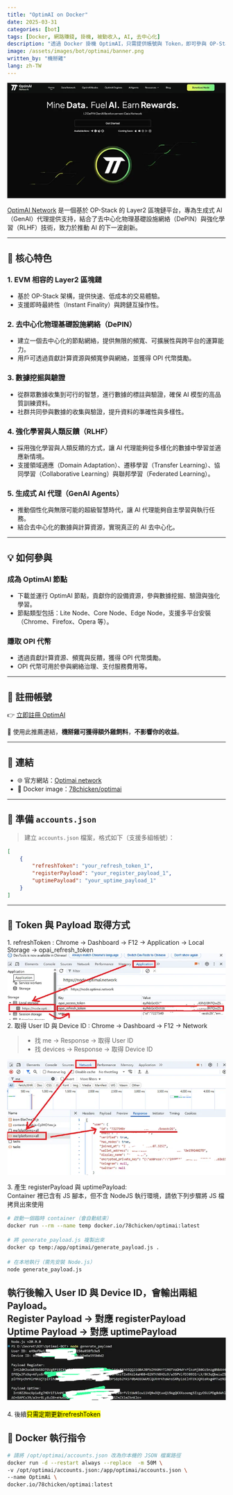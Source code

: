 ```yaml
---
title: "OptimAI on Docker"
date: 2025-03-31
categories: [bot]
tags: [Docker, 網路賺錢, 掛機, 被動收入, AI, 去中心化]
description: "透過 Docker 掛機 OptimAI，只需提供帳號與 Token，即可參與 OP-Stack 上的 AI 計算網絡並獲得收益。"
image: /assets/images/bot/optimai/banner.png
written_by: "機掰雞"
lang: zh-TW
---
```


![OptimAI 封面圖](/assets/images/bot/optimai/banner.png)

[OptimAI Network](https://optimai.network/) 是一個基於 OP-Stack 的 Layer2 區塊鏈平台，專為生成式 AI（GenAI）代理提供支持，結合了去中心化物理基礎設施網絡（DePIN）與強化學習（RLHF）技術，致力於推動 AI 的下一波創新。

---

## 🚀 核心特色

### 1. EVM 相容的 Layer2 區塊鏈

- 基於 OP-Stack 架構，提供快速、低成本的交易體驗。
- 支援即時最終性（Instant Finality）與跨鏈互操作性。

### 2. 去中心化物理基礎設施網絡（DePIN）

- 建立一個去中心化的節點網絡，提供無限的頻寬、可擴展性與跨平台的運算能力。
- 用戶可透過貢獻計算資源與頻寬參與網絡，並獲得 OPI 代幣獎勵。

### 3. 數據挖掘與驗證

- 從群眾數據收集到可行的智慧，進行數據的標註與驗證，確保 AI 模型的高品質訓練資料。
- 社群共同參與數據的收集與驗證，提升資料的準確性與多樣性。

### 4. 強化學習與人類反饋（RLHF）

- 採用強化學習與人類反饋的方式，讓 AI 代理能夠從多樣化的數據中學習並適應新情境。
- 支援領域適應（Domain Adaptation）、遷移學習（Transfer Learning）、協同學習（Collaborative Learning）與聯邦學習（Federated Learning）。

### 5. 生成式 AI 代理（GenAI Agents）

- 推動個性化與無限可能的超級智慧時代，讓 AI 代理能夠自主學習與執行任務。
- 結合去中心化的數據與計算資源，實現真正的 AI 去中心化。

---

## 💡 如何參與

### 成為 OptimAI 節點

- 下載並運行 OptimAI 節點，貢獻你的設備資源，參與數據挖掘、驗證與強化學習。
- 節點類型包括：Lite Node、Core Node、Edge Node，支援多平台安裝（Chrome、Firefox、Opera 等）。

### 賺取 OPI 代幣

- 透過貢獻計算資源、頻寬與反饋，獲得 OPI 代幣獎勵。
- OPI 代幣可用於參與網絡治理、支付服務費用等。

---

## 📝 註冊帳號

👉 [立即註冊 OptimAI](https://node.optimai.network/register?ref=97E28114)

🎉 使用此推薦連結，**機掰雞可獲得額外雞飼料**，**不影響你的收益**。

---

## 🔗 連結

- 🌐 官方網站：[Optimai network](https://optimai.network/)
- 🐳 Docker image：[78chicken/optimai](https://hub.docker.com/r/78chicken/optimai)

---

## 📄 準備 `accounts.json`

> 建立 `accounts.json` 檔案，格式如下（支援多組帳號）：

```json
[
    {
        "refreshToken": "your_refresh_token_1",
        "registerPayload": "your_register_payload_1",
        "uptimePayload": "your_uptime_payload_1"
    }
]
```
--- 

## 🧪 Token 與 Payload 取得方式
1\. refreshToken : Chrome → Dashboard → F12 → Application → Local Storage → opai_refresh_token
![OptimAI token](/assets/images/bot/optimai/img_1.png)  
2\. 取得 User ID 與 Device ID : Chrome → Dashboard → F12 → Network
   >- 找 me → Response → 取得 User ID
   >- 找 devices → Response → 取得 Device ID   

![OptimAI token](/assets/images/bot/optimai/img_2.png)

3\. 產生 registerPayload 與 uptimePayload:  
Container 裡已含有 JS 腳本，但不含 NodeJS 執行環境，請依下列步驟將 JS 檔拷貝出來使用

```bash
# 啟動一個臨時 container（會自動結束）
docker run --rm --name temp docker.io/78chicken/optimai:latest

# 將 generate_payload.js 複製出來
docker cp temp:/app/optimai/generate_payload.js .

# 在本地執行（需先安裝 Node.js）
node generate_payload.js

```
執行後輸入 User ID 與 Device ID，會輸出兩組 Payload。  
Register Payload → 對應 registerPayload  
Uptime Payload → 對應 uptimePayload
![OptimAI 封面圖](/assets/images/bot/optimai/img_4.png)
---

4\. 後續<mark>只需定期更新refreshToken</mark>

## 🐳 Docker 執行指令
```bash
# 請將 /opt/optimai/accounts.json 改為你本機的 JSON 檔案路徑
docker run -d --restart always --replace  -m 50M \
-v /opt/optimai/accounts.json:/app/optimai/accounts.json \
--name OptimAi \
docker.io/78chicken/optimai:latest

```
